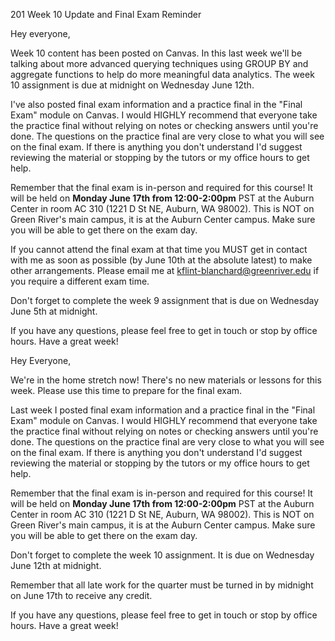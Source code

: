 
201 Week 10 Update and Final Exam Reminder

Hey everyone,

Week 10 content has been posted on Canvas. In this last week we'll be talking about more advanced querying techniques using GROUP BY and aggregate functions to help do more meaningful data analytics. The week 10 assignment is due at midnight on Wednesday June 12th.

I've also posted final exam information and a practice final in the "Final Exam" module on Canvas. I would HIGHLY recommend that everyone take the practice final without relying on notes or checking answers until you're done. The questions on the practice final are very close to what you will see on the final exam. If there is anything you don't understand I'd suggest reviewing the material or stopping by the tutors or my office hours to get help.

Remember that the final exam is in-person and required for this course! It will be held on **Monday June 17th from 12:00-2:00pm** PST at the Auburn Center in room AC 310 (1221 D St NE, Auburn, WA 98002). This is NOT on Green River's main campus, it is at the Auburn Center campus. Make sure you will be able to get there on the exam day.

If you cannot attend the final exam at that time you MUST get in contact with me as soon as possible (by June 10th at the absolute latest) to make other arrangements. Please email me at kflint-blanchard@greenriver.edu if you require a different exam time.

Don't forget to complete the week 9 assignment that is due on Wednesday June 5th at midnight. 

If you have any questions, please feel free to get in touch or stop by office hours. Have a great week!

Hey Everyone,

We're in the home stretch now! There's no new materials or lessons for this week. Please use this time to prepare for the final exam.

Last week I posted final exam information and a practice final in the "Final Exam" module on Canvas. I would HIGHLY recommend that everyone take the practice final without relying on notes or checking answers until you're done. The questions on the practice final are very close to what you will see on the final exam. If there is anything you don't understand I'd suggest reviewing the material or stopping by the tutors or my office hours to get help.

Remember that the final exam is in-person and required for this course! It will be held on **Monday June 17th from 12:00-2:00pm** PST at the Auburn Center in room AC 310 (1221 D St NE, Auburn, WA 98002). This is NOT on Green River's main campus, it is at the Auburn Center campus. Make sure you will be able to get there on the exam day.

Don't forget to complete the week 10 assignment. It is due on Wednesday June 12th at midnight.

Remember that all late work for the quarter must be turned in by midnight on June 17th to receive any credit.

If you have any questions, please feel free to get in touch or stop by office hours. Have a great week!